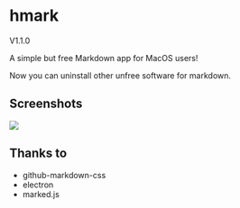# hmark

V1.1.0

A simple but free Markdown app for MacOS users!

Now you can uninstall other unfree software for markdown.

## Screenshots
<img src="https://p.sda1.dev/19/465e7e9dabbd75addbd4e74891ce46e2/cap.png" >

## Thanks to
* github-markdown-css
* electron
* marked.js
